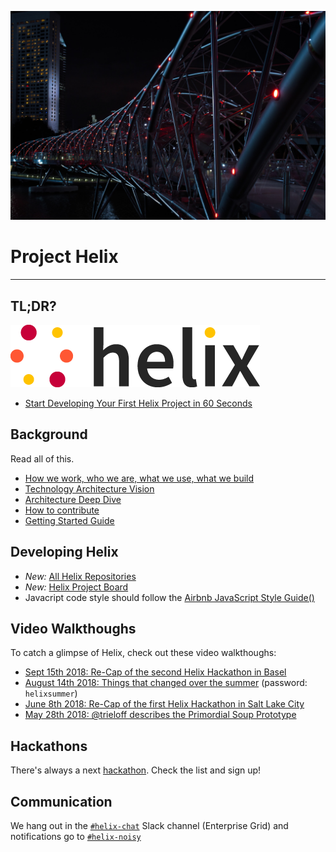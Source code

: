 ![helix bridge](robynne-292082-unsplash.jpg)

# Project Helix

---

## TL;DR?

![logo](helix_logo.png)

* [Start Developing Your First Helix Project in 60 Seconds](https://www.project-helix.io/)

## Background

Read all of this.

* [How we work, who we are, what we use, what we build](manifesto.md)
* [Technology Architecture Vision](architecture.md)
* [Architecture Deep Dive](docs/architecture.md)
* [How to contribute](CONTRIBUTING.md)
* [Getting Started Guide](getting-started.md)

## Developing Helix

* *New:* [All Helix Repositories](https://github.com/search?q=topic%3Ahelix+org%3Aadobe&type=Repositories)
* *New:* [Helix Project Board](https://github.com/orgs/adobe/projects/2)
* Javacript code style should follow the [Airbnb JavaScript Style Guide()](https://github.com/airbnb/javascript)

## Video Walkthoughs

To catch a glimpse of Helix, check out these video walkthoughs:

* [Sept 15th 2018: Re-Cap of the second Helix Hackathon in Basel](https://vimeo.com/290650915/6a68ba7af8)
* [August 14th 2018: Things that changed over the summer](https://vimeo.com/285070570) (password: `helixsummer`)
* [June 8th 2018: Re-Cap of the first Helix Hackathon in Salt Lake City](https://vimeo.com/274350388/afe38b8c33)
* [May 28th 2018: @trieloff describes the Primordial Soup Prototype](https://my.adobeconnect.com/pe0gjswvlm7n/)

## Hackathons
		
 There's always a next [hackathon](hackathons/). Check the list and sign up!

## Communication

We hang out in the [`#helix-chat`](https://adobe.slack.com/messages/C9KD0TT6G/) Slack channel (Enterprise Grid) and notifications go to [`#helix-noisy`](https://adobe.slack.com/messages/C9HH8J553/)
